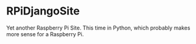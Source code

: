 # RPiDjangoSite

Yet another Raspberry Pi Site. This time in Python, which probably makes more sense for a Raspberry Pi.
